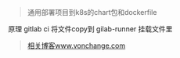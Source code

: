 
> 通用部署项目到k8s的chart包和dockerfile 

原理 gitlab ci 将文件copy到 gilab-runner 挂载文件里

> [相关博客www.vonchange.com](http://www.vonchange.com/)